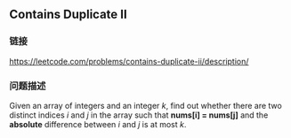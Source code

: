 ## Contains Duplicate II  
### 链接  
https://leetcode.com/problems/contains-duplicate-ii/description/  
### 问题描述

Given an array of integers and an integer *k*, find out whether there are two distinct indices *i* and *j* in the array such that **nums[i] = nums[j]** and the **absolute** difference between *i* and *j* is at most *k*.

